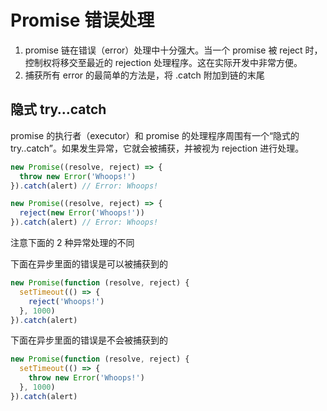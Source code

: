 # Promise 错误处理

1. promise 链在错误（error）处理中十分强大。当一个 promise 被 reject 时，控制权将移交至最近的 rejection 处理程序。这在实际开发中非常方便。
2. 捕获所有 error 的最简单的方法是，将 .catch 附加到链的末尾

## 隐式 try…catch

promise 的执行者（executor）和 promise 的处理程序周围有一个“隐式的 try..catch”。如果发生异常，它就会被捕获，并被视为 rejection 进行处理。

```js
new Promise((resolve, reject) => {
  throw new Error('Whoops!')
}).catch(alert) // Error: Whoops!
```

```js
new Promise((resolve, reject) => {
  reject(new Error('Whoops!'))
}).catch(alert) // Error: Whoops!
```

注意下面的 2 种异常处理的不同

下面在异步里面的错误是可以被捕获到的
```js
new Promise(function (resolve, reject) {
  setTimeout(() => {
    reject('Whoops!')
  }, 1000)
}).catch(alert)
```

下面在异步里面的错误是不会被捕获到的
```js
new Promise(function (resolve, reject) {
  setTimeout(() => {
    throw new Error('Whoops!')
  }, 1000)
}).catch(alert)
```
